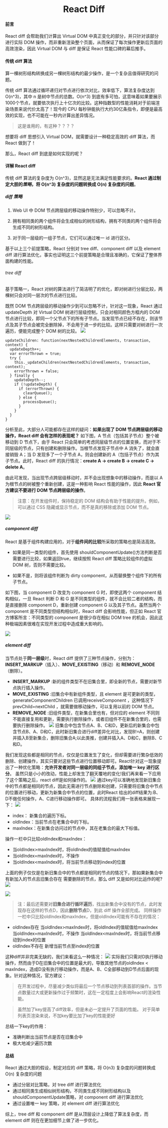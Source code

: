 # <center>**React Diff**</center>
<article align="left" padding="0 12px">

#### 前言
React diff 会帮助我们计算出 Virtual DOM 中真正变化的部分，并只针对该部分进行实际 DOM 操作，而非重新渲染整个页面，从而保证了每次操作更新后页面的高效渲染，因此 Virtual DOM 与 diff 是保证 React 性能口碑的幕后推手。

#### 传统 diff 算法
算一棵树形结构转换成另一棵树形结构的最少操作，是一个复杂且值得研究的问题。  

传统 diff 算法通过循环递归对节点进行依次对比，效率低下，算法复杂度达到 O(n^3)，其中 n 是树中节点的总数。O(n^3) 到底有多可怕，这意味着如果要展示1000个节点，就要依次执行上十亿次的比较。这种指数型的性能消耗对于前端渲染场景来说代价太高了！现今的 CPU 每秒钟能执行大约30亿条指令，即便是最高效的实现，也不可能在一秒内计算出差异情况。
> 这是谁用的，有这种？？？？

想要将 diff 思想引入 Virtual DOM，就需要设计一种稳定高效的 diff 算法，而 React 做到了！

那么，React diff 到底是如何实现的呢？

#### 详解 React diff
传统 diff 算法的复杂度为 O(n^3)，显然这是无法满足性能要求的。**React 通过制定大胆的*策略*，将 O(n^3) 复杂度的问题转换成 O(n) 复杂度的问题**。

##### diff 策略
1. Web UI 中 DOM 节点跨层级的移动操作特别少，可以忽略不计。

2. 拥有相同类的两个组件将会生成相似的树形结构，拥有不同类的两个组件将会生成不同的树形结构。

3. 对于同一层级的一组子节点，它们可以通过唯一 id 进行区分。

基于以上三个前提策略，React 分别对 tree diff、component diff 以及 element diff 进行算法优化，事实也证明这三个前提策略是合理且准确的，它保证了整体界面构建的性能。

###### tree diff
基于策略一，React 对树的算法进行了简洁明了的优化，即对树进行分层比较，两棵树只会对同一层次的节点进行比较。

既然 DOM 节点跨层级的移动操作少到可以忽略不计，针对这一现象，React 通过 updateDepth 对 Virtual DOM 树进行层级控制，只会对相同颜色方框内的 DOM 节点进行比较，即同一个父节点下的所有子节点。当发现节点已经不存在，则该节点及其子节点会被完全删除掉，不会用于进一步的比较。这样只需要对树进行一次遍历，便能完成整个 DOM 树的比较。
![](2021-07-21-21-14-02.png)
```
updateChildren: function(nextNestedChildrenElements, transaction, context) {
  updateDepth++;
  var errorThrown = true;
  try {
    this._updateChildren(nextNestedChildrenElements, transaction, context);
    errorThrown = false;
  } finally {
    updateDepth--;
    if (!updateDepth) {
      if (errorThrown) {
        clearQueue();
      } else {
        processQueue();
      }
    }
  }
}
```
分析至此，大部分人可能都存在这样的疑问：**如果出现了 DOM 节点跨层级的移动操作，React diff 会有怎样的表现呢？**
如下图，A 节点（包括其子节点）整个被移动到 D 节点下，由于 React 只会简单的考虑同层级节点的位置变换，而对于不同层级的节点，只有创建和删除操作。当根节点发现子节点中 A 消失了，就会直接销毁 A；当 D 发现多了一个子节点 A，则会创建新的 A（包括子节点）作为其子节点。此时，React diff 的执行情况：**create A -> create B -> create C -> delete A**。

由此可发现，当出现节点跨层级移动时，并不会出现想象中的移动操作，而是以 A 为根节点的树被整个重新创建，这是一种影响 React 性能的操作，因此 **React 官方建议不要进行 DOM 节点跨层级的操作**。

>注意：在开发组件时，保持稳定的 DOM 结构会有助于性能的提升。例如，可以通过 CSS 隐藏或显示节点，而不是真的移除或添加 DOM 节点。

![](2021-07-21-21-18-53.png)

##### component diff
React 是基于组件构建应用的，对于**组件间的比较**所采取的策略也是简洁高效。

* 如果是同一类型的组件，首先使用 shouldComponentUpdate()方法判断是否需要进行比较，如果返回true，继续按照 React diff 策略比较组件的虚拟 DOM 树，否则不需要比较。

* 如果不是，则将该组件判断为 dirty component，从而替换整个组件下的所有子节点。

如下图，当 component D 改变为 component G 时，即使这两个 component 结构相似，一旦 React 判断 D 和 G 是不同类型的组件，就不会比较二者的结构，而是直接删除 component D，重新创建 component G 以及其子节点。虽然当两个 component 是不同类型但结构相似时，React diff 会影响性能，但正如 React 官方博客所言：不同类型的 component 是很少存在相似 DOM tree 的机会，因此这种极端因素很难在实现开发过程中造成重大影响的。

![](2021-07-21-21-19-38.png)

##### element diff
当节点处于**同一层级**时，React diff 提供了三种节点操作，分别为：**INSERT_MARKUP**（插入）、**MOVE_EXISTING**（移动）和 **REMOVE_NODE**（删除）。

* **INSERT_MARKUP** :新的组件类型不在旧集合里，即全新的节点，需要对新节点执行插入操作。
* **MOVE_EXISTING** :旧集合中有新组件类型，且 element 是可更新的类型，generateComponentChildren 已调用receiveComponent ，这种情况下 prevChild=nextChild ，就需要做移动操作，可以复用以前的 DOM 节点。
* **REMOVE_NODE** :旧组件类型，在新集合里也有，但对应的 element 不同则不能直接复用和更新，需要执行删除操作，或者旧组件不在新集合里的，也需要执行删除操作。
![](2021-07-22-19-20-51.png)
旧集合中包含节点A、B、C和D，更新后的新集合中包含节点B、A、D和C，此时新旧集合进行diff差异化对比，发现B!=A，则创建并插入B至新集合，删除旧集合A;以此类推，创建并插入A、D和C，删除B、C和D。

我们发现这些都是相同的节点，仅仅是位置发生了变化，但却需要进行繁杂低效的删除、创建操作，其实只要对这些节点进行位置移动即可。React针对这一现象提出了一种优化策略：**允许开发者对同一层级的同组子节点，添加唯一 key 进行区分**。 虽然只是小小的改动，性能上却发生了翻天覆地的变化!我们再来看一下应用了这个策略之后，react diff是如何操作的。
![](2021-07-22-19-22-33.png)
通过key可以准确地发现新旧集合中的节点都是相同的节点，因此无需进行节点删除和创建，只需要将旧集合中节点的位置进行移动，更新为新集合中节点的位置，此时React 给出的diff结果为:B、D不做任何操作，A、C进行移动操作即可。
具体的流程我们用一张表格来展现一下：
![](2021-07-22-19-25-04.png)

* index： 新集合的遍历下标。
* oldIndex：当前节点在老集合中的下标。
* maxIndex：在新集合访问过的节点中，其在老集合的最大下标值。

操作一栏中只比较oldIndex和maxIndex：

* 当oldIndex>maxIndex时，将oldIndex的值赋值给maxIndex
* 当oldIndex=maxIndex时，不操作
* 当oldIndex<maxIndex时，将当前节点移动到index的位置

上面的例子仅仅是在新旧集合中的节点都是相同的节点的情况下，那如果新集合中有新加入的节点且旧集合存在 需要删除的节点，那么 diff 又是如何对比运作的呢?
![](2021-07-22-19-38-07.png)

![](2021-07-22-19-38-48.png)

>注：最后还需要对**旧集合进行循环遍历**，找出新集合中没有的节点，此时发现存在这样的节点D，因此**删除节点**D，到此 diff 操作全部完成。
同样操作一栏中只比较oldIndex和maxIndex，但是oldIndex可能有不存在的情况：
* oldIndex存在
当oldIndex>maxIndex时，将oldIndex的值赋值给maxIndex
当oldIndex=maxIndex时，不操作
当oldIndex<maxIndex时，将当前节点移动到index的位置
* oldIndex不存在
新增当前节点至index的位置

这种diff并非完美无缺的，我们来看这么一种情况：
![](2021-07-22-19-40-52.png)
实际我们只需对D执行移动操作，然而由于D在旧集合中的位置是最大的，导致其他节点的oldIndex < maxIndex，造成D没有执行移动操作，而是A、B、C全部移动到D节点后面的现象。针对这种情况，官方建议：
>在开发过程中，尽量减少类似将最后一个节点移动到列表首部的操作。当节点数量过大或更新操作过于频繁时，这在一定程度上会影响React的渲染性能。

>虽然加了key提高了diff效率，但是未必一定提升了页面的性能。
对于简单列表页渲染来说，不加key要比加了key的性能更好

总结一下key的作用：
* 准确判断出当前节点是否在旧集合中
* 极大地减少遍历次数

#### 总结
React 通过大胆的假设，制定对应的 diff 策略，将 O(n3) 复杂度的问题转换成 O(n) 复杂度的问题
* 通过分层对比策略，对 tree diff 进行算法优化
* 通过相同类生成相似树形结构，不同类生成不同树形结构以及shouldComponentUpdate策略，对 component diff 进行算法优化
* 通过设置唯一 key 策略，对 element diff 进行算法优化

综上，tree diff 和 component diff 是从顶层设计上降低了算法复杂度，而 element diff 则在在更加细节上做了进一步优化。

</article>
